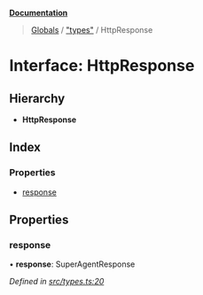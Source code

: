 **[Documentation](../README.md)**

> [Globals](../README.md) / ["types"](../modules/_types_.md) / HttpResponse

# Interface: HttpResponse

## Hierarchy

- **HttpResponse**

## Index

### Properties

- [response](_types_.httpresponse.md#response)

## Properties

### response

• **response**: SuperAgentResponse

_Defined in [src/types.ts:20](https://github.com/distributhor/paygate-sdk/blob/79e7c40/src/types.ts#L20)_
